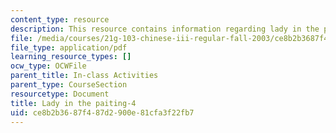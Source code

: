 ```yaml
---
content_type: resource
description: This resource contains information regarding lady in the painting.
file: /media/courses/21g-103-chinese-iii-regular-fall-2003/ce8b2b3687f487d2900e81cfa3f22fb7_MIT21G_103F03_painting4.pdf
file_type: application/pdf
learning_resource_types: []
ocw_type: OCWFile
parent_title: In-class Activities
parent_type: CourseSection
resourcetype: Document
title: Lady in the paiting-4
uid: ce8b2b36-87f4-87d2-900e-81cfa3f22fb7
---
```


